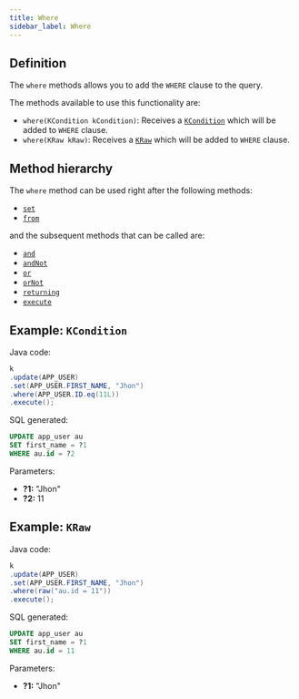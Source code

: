 ```yaml
---
title: Where
sidebar_label: Where
---
```


## Definition

The `where` methods allows you to add the `WHERE` clause to the query.

The methods available to use this functionality are:

- `where(KCondition kCondition)`: Receives a [`KCondition`](/docs/misc/kcondition/introduction) which will be added to `WHERE` clause.
- `where(KRaw kRaw)`: Receives a [`KRaw`](/docs/select-statement/select/introduction#7-kraw) which will be added to `WHERE` clause.

## Method hierarchy

The `where` method can be used right after the following methods:

- [`set`](/docs/update-statement/set/)
- [`from`](/docs/update-statement/from/)

and the subsequent methods that can be called are:

- [`and`](/docs/update-statement/where/and)
- [`andNot`](/docs/update-statement/where/and-not)
- [`or`](/docs/update-statement/where/or)
- [`orNot`](/docs/update-statement/where/or-not)
- [`returning`](/docs/update-statement/returning)
- [`execute`](/docs/select-statement/select/)

## Example: `KCondition`

Java code:

```java
k
.update(APP_USER)
.set(APP_USER.FIRST_NAME, "Jhon")
.where(APP_USER.ID.eq(11L))
.execute();
```

SQL generated:

```sql
UPDATE app_user au
SET first_name = ?1
WHERE au.id = ?2
```

Parameters:

- **?1:** "Jhon"
- **?2:** 11

## Example: `KRaw`

Java code:

```java
k
.update(APP_USER)
.set(APP_USER.FIRST_NAME, "Jhon")
.where(raw("au.id = 11"))
.execute();
```

SQL generated:

```sql
UPDATE app_user au
SET first_name = ?1
WHERE au.id = 11
```

Parameters:

- **?1:** "Jhon"